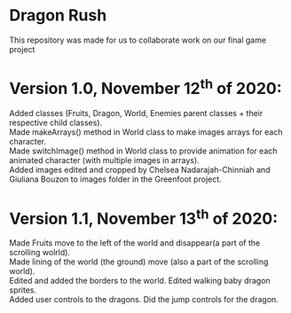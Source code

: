 # Dragon Rush
<p>This repository was made for us to collaborate work on our final game project</p>

<h1> 
    <b>Version 1.0, November 12<sup>th</sup> of 2020:</b>
</h1>

<p>
    Added classes (Fruits, Dragon, World, Enemies parent classes + their respective child classes).<br> 
    Made makeArrays() method in World class to make images arrays for each character.<br>
    Made switchImage() method in World class to provide animation for each animated character (with multiple images in arrays).<br>
    Added images edited and cropped by Chelsea Nadarajah-Chinniah and Giuliana Bouzon to images folder in the Greenfoot project.
</p>

<h1> 
    <b>Version 1.1, November 13<sup>th</sup> of 2020:</b>
</h1>

<p>
	Made Fruits move to the left of the world and disappear(a part of the scrolling wolrld). <br>
	Made lining of the world (the ground) move (also a part of the scrolling world).<br>
	Edited and added the borders to the world. Edited walking baby dragon sprites. <br>
	Added user controls to the dragons. Did the jump controls for the dragon. 
</p>

